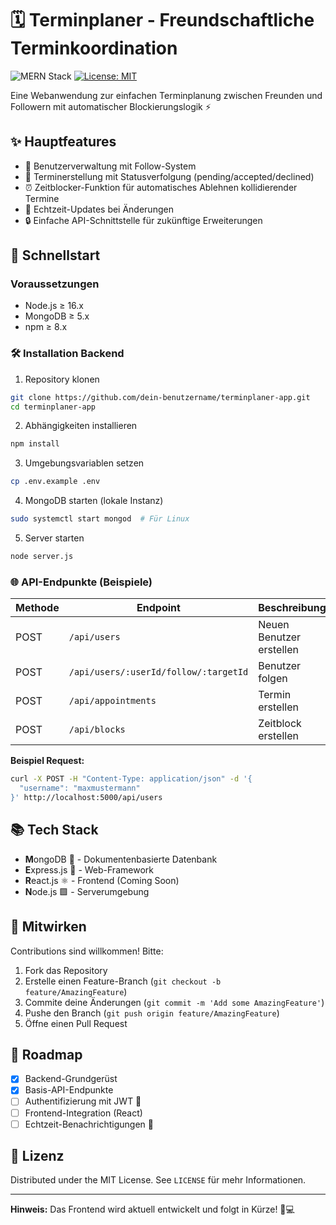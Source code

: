# 🗓️ Terminplaner - Freundschaftliche Terminkoordination

![MERN Stack](https://img.shields.io/badge/MERN-Full%20Stack-blue)
[![License: MIT](https://img.shields.io/badge/License-MIT-green.svg)](https://opensource.org/licenses/MIT)

Eine Webanwendung zur einfachen Terminplanung zwischen Freunden und Followern mit automatischer Blockierungslogik ⚡

## ✨ Hauptfeatures
- 👥 Benutzerverwaltung mit Follow-System
- 📅 Terminerstellung mit Statusverfolgung (pending/accepted/declined)
- ⏰ Zeitblocker-Funktion für automatisches Ablehnen kollidierender Termine
- 🔄 Echtzeit-Updates bei Änderungen
- 🔒 Einfache API-Schnittstelle für zukünftige Erweiterungen

## 🚀 Schnellstart

### Voraussetzungen
- Node.js ≥ 16.x
- MongoDB ≥ 5.x
- npm ≥ 8.x

### 🛠️ Installation Backend

1. Repository klonen
```bash
git clone https://github.com/dein-benutzername/terminplaner-app.git
cd terminplaner-app
```

2. Abhängigkeiten installieren
```bash
npm install
```

3. Umgebungsvariablen setzen
```bash
cp .env.example .env
```

4. MongoDB starten (lokale Instanz)
```bash
sudo systemctl start mongod  # Für Linux
```

5. Server starten
```bash
node server.js
```

### 🌐 API-Endpunkte (Beispiele)

| Methode | Endpoint                      | Beschreibung               |
|---------|-------------------------------|---------------------------|
| POST    | `/api/users`                  | Neuen Benutzer erstellen   |
| POST    | `/api/users/:userId/follow/:targetId` | Benutzer folgen |
| POST    | `/api/appointments`           | Termin erstellen           |
| POST    | `/api/blocks`                 | Zeitblock erstellen        |

**Beispiel Request:**
```bash
curl -X POST -H "Content-Type: application/json" -d '{
  "username": "maxmustermann"
}' http://localhost:5000/api/users
```

## 📚 Tech Stack
- **M**ongoDB 🍃 - Dokumentenbasierte Datenbank
- **E**xpress.js 🚆 - Web-Framework
- **R**eact.js ⚛️ - Frontend (Coming Soon)
- **N**ode.js 🟩 - Serverumgebung

## 🤝 Mitwirken
Contributions sind willkommen! Bitte:
1. Fork das Repository
2. Erstelle einen Feature-Branch (`git checkout -b feature/AmazingFeature`)
3. Commite deine Änderungen (`git commit -m 'Add some AmazingFeature'`)
4. Pushe den Branch (`git push origin feature/AmazingFeature`)
5. Öffne einen Pull Request

## 📝 Roadmap
- [x] Backend-Grundgerüst
- [x] Basis-API-Endpunkte
- [ ] Authentifizierung mit JWT 🔑
- [ ] Frontend-Integration (React)
- [ ] Echtzeit-Benachrichtigungen 🔔

## 📄 Lizenz
Distributed under the MIT License. See `LICENSE` für mehr Informationen.

---

**Hinweis:** Das Frontend wird aktuell entwickelt und folgt in Kürze! 👨💻